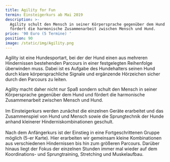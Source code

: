 ```yaml
---
title: Agility for Fun
termin: Einsteigerkurs ab Mai 2019
description: >-
  Agility schult den Mensch in seiner Körpersprache gegenüber dem Hund und
  fördert die harmonische Zusammenarbeit zwischen Mensch und Hund.
price: '90 Euro (5 Termine) '
position: 90
image: /static/img/Agility.png
---
```

Agility ist eine Hundesportart, bei der der Hund einen aus mehreren Hindernissen bestehenden Parcours in einer festgelegten Reihenfolge überwinden muss. Dabei ist es Aufgabe des Hundehalters seinen Hund durch klare körpersprachliche Signale und ergänzende Hörzeichen sicher durch den Parcours zu leiten. 

Agility macht daher nicht nur Spaß sondern schult den Mensch in seiner Körpersprache gegenüber dem Hund und fördert die harmonische Zusammenarbeit zwischen Mensch und Hund. \
\
Im Einsteigerkurs werden zunächst die einzelnen Geräte erarbeitet und das Zusammenspiel von Hund und Mensch sowie die Sprungtechnik der Hunde anhand kleinerer Hinderniskombinationen geschult. \
\
Nach dem Anfängerkurs ist der Einstieg in eine Fortgeschrittenen Gruppe möglich (5-er Karte). Hier erarbeiten wir gemeinsam kleine Kombinationen aus verschiedenen Hindernissen bis hin zum größeren Parcours. Darüber hinaus liegt der Fokus der einzelnen Stunden immer mal wieder auf dem Koordinations- und Sprungtraining, Stretching und Muskelaufbau.
